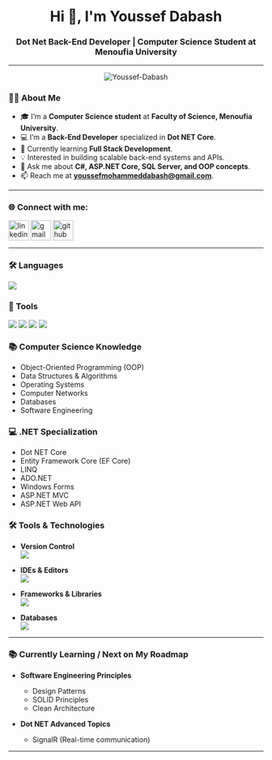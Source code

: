 <h1 align="center">Hi 👋, I'm Youssef Dabash</h1>
<h3 align="center">Dot Net Back-End Developer | Computer Science Student at Menoufia University</h3>

---
<p align="center"> 
  <!-- Profile Views -->
  <img src="https://komarev.com/ghpvc/?username=Youssef-Dabash&label=👀%20Profile%20Views&color=ff6347&style=for-the-badge" alt="Youssef-Dabash" />
</p>

### 👨‍🎓 About Me  
- 🎓 I’m a **Computer Science student** at **Faculty of Science, Menoufia University**.  
- 💻 I’m a **Back-End Developer** specialized in **Dot NET Core**.  
- 🌱 Currently learning **Full Stack Development**.  
- 💡 Interested in building scalable back-end systems and APIs.  
- 💬 Ask me about **C#, ASP.NET Core, SQL Server, and OOP concepts**.  
- 📫 Reach me at **youssefmohammeddabash@gmail.com**.  

---

### 🌐 Connect with me:
<p align="left">
<a href="https://www.linkedin.com/in/youssef-m-dabash-555162299?utm_source=share&utm_campaign=share_via&utm_content=profile&utm_medium=android_app" target="blank">
  <img align="center" src="https://skillicons.dev/icons?i=linkedin" alt="linkedin" height="40"/></a>
<a href="mailto:youssefmohammeddabash@gmail.com" target="blank"><img align="center" src="https://skillicons.dev/icons?i=gmail" alt="gmail" height="40"/></a>
<a href="https://github.com/Youssef-Dabash" target="blank"><img align="center" src="https://skillicons.dev/icons?i=github" alt="github" height="40"/></a>
</p>

---

### 🛠️ Languages
<p align="left">
  <img src="https://skillicons.dev/icons?i=cs,py,js,html,css" />
</p>

### 🧰 Tools
<p align="left">
  <img src="https://skillicons.dev/icons?i=bootstrap,visualstudio,vscode,git,github" />
  <img src="https://img.shields.io/badge/SQL%20Server-CC2927?style=for-the-badge&logo=microsoftsqlserver&logoColor=white"/>
  <img src="https://img.shields.io/badge/SQLite-003B57?style=for-the-badge&logo=sqlite&logoColor=white"/>
  <img src="https://img.shields.io/badge/Postman-FF6C37?style=for-the-badge&logo=postman&logoColor=white"/>
</p>


### 📚 Computer Science Knowledge
- Object-Oriented Programming (OOP)  
- Data Structures & Algorithms  
- Operating Systems  
- Computer Networks  
- Databases  
- Software Engineering  

### 💻 .NET Specialization
- Dot NET Core  
- Entity Framework Core (EF Core)  
- LINQ  
- ADO.NET  
- Windows Forms  
- ASP.NET MVC  
- ASP.NET Web API  

### 🛠️ Tools & Technologies

- **Version Control**  
  <img src="https://skillicons.dev/icons?i=git,github" />

- **IDEs & Editors**  
  <img src="https://skillicons.dev/icons?i=visualstudio,vscode" />

- **Frameworks & Libraries**  
  <img src="https://skillicons.dev/icons?i=dotnet,bootstrap" />

- **Databases**  
  <img src="https://skillicons.dev/icons?i=mysql,sqlite" />

---

### 📚 Currently Learning / Next on My Roadmap  

- **Software Engineering Principles**  
  - Design Patterns  
  - SOLID Principles  
  - Clean Architecture  

- **Dot NET Advanced Topics**  
  - SignalR (Real-time communication)  

---

